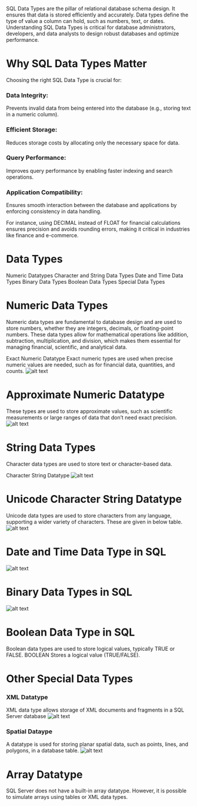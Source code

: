 SQL Data Types are the pillar of relational database schema design. It ensures that data is stored efficiently and accurately. Data types define the type of value a column can hold, such as numbers, text, or dates. Understanding SQL Data Types is critical for database administrators, developers, and data analysts to design robust databases and optimize performance.

# Why SQL Data Types Matter
Choosing the right SQL Data Type is crucial for:

### Data Integrity: 
Prevents invalid data from being entered into the database (e.g., storing text in a numeric column).

### Efficient Storage: 
Reduces storage costs by allocating only the necessary space for data.

### Query Performance: 
Improves query performance by enabling faster indexing and search operations.

### Application Compatibility: 
Ensures smooth interaction between the database and applications by enforcing consistency in data handling.

For instance, using DECIMAL instead of FLOAT for financial calculations ensures precision and avoids rounding errors, making it critical in industries like finance and e-commerce.


# Data Types
Numeric Datatypes
Character and String Data Types
Date and Time Data Types
Binary Data Types
Boolean Data Types
Special Data Types

# Numeric Data Types
Numeric data types are fundamental to database design and are used to store numbers, whether they are integers, decimals, or floating-point numbers. These data types allow for mathematical operations like addition, subtraction, multiplication, and division, which makes them essential for managing financial, scientific, and analytical data.

Exact Numeric Datatype
Exact numeric types are used when precise numeric values are needed, such as for financial data, quantities, and counts.
![alt text](Screenshot_31-12-2024_161958_www.geeksforgeeks.org.jpeg)


# Approximate Numeric Datatype
These types are used to store approximate values, such as scientific measurements or large ranges of data that don’t need exact precision.
![alt text](Screenshot_31-12-2024_162123_www.geeksforgeeks.org.jpeg)

# String Data Types
Character data types are used to store text or character-based data.

Character String Datatype
![alt text](Screenshot_31-12-2024_162421_www.geeksforgeeks.org.jpeg)

# Unicode Character String Datatype
Unicode data types are used to store characters from any language, supporting a wider variety of characters. 
These are given in below table.
![alt text](Screenshot_31-12-2024_162652_www.geeksforgeeks.org.jpeg)

# Date and Time Data Type in SQL
![alt text](Screenshot_31-12-2024_162848_www.geeksforgeeks.org.jpeg)

# Binary Data Types in SQL
![alt text](Screenshot_31-12-2024_162958_www.geeksforgeeks.org.jpeg)

# Boolean Data Type in SQL
Boolean data types are used to store logical values, typically TRUE or FALSE.
BOOLEAN	Stores a logical value (TRUE/FALSE).

# Other Special Data Types
### XML Datatype
XML data type allows storage of XML documents and fragments in a SQL Server database
![alt text](Screenshot_31-12-2024_16323_www.geeksforgeeks.org.jpeg)


### Spatial Dataype
A datatype is used for storing planar spatial data, such as points, lines, and polygons, in a database table.
![alt text](Screenshot_31-12-2024_163359_www.geeksforgeeks.org.jpeg)


# Array Datatype
SQL Server does not have a built-in array datatype. However, it is possible to simulate arrays using tables or XML data types.